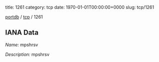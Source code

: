 title: 1261
category: tcp
date: 1970-01-01T00:00:00+0000
slug: tcp/1261

[portdb](/) / [tcp](/category/tcp.html) / 1261


## IANA Data

_Name:_ mpshrsv

_Description:_ mpshrsv

